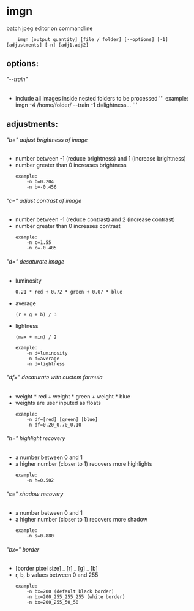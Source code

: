 # imgn
batch jpeg editor on commandline

        imgn [output quantity] [file / folder] [--options] [-1] [adjustments] [-n] [adj1,adj2]

## options:

###### "--train"
- include all images inside nested folders to be processed
    '''
    example:
        imgn -4 /home/folder/ --train -1 d=lightness...
    '''

## adjustments:

###### "b=" adjust brightness of image
- number between -1 (reduce brightness) and 1 (increase brightness)
- number greater than 0 increases brightness
    ```
    example:
        -n b=0.204
        -n b=-0.456
    ```

###### "c=" adjust contrast of image
- number between -1 (reduce contrast) and 2 (increase contrast)
- number greater than 0 increases contrast
    ```
    example:
        -n c=1.55
        -n c=-0.405
    ```
###### "d=" desaturate image
- luminosity
    ```
    0.21 * red + 0.72 * green + 0.07 * blue
    ```
- average
    ```
    (r + g + b) / 3
    ```
- lightness
    ```
    (max + min) / 2
    ```
    ```
    example:
        -n d=luminosity
        -n d=average
        -n d=lightness
    ```

###### "df=" desaturate with custom formula
- weight * red + weight * green + weight * blue
- weights are user inputed as floats
    ```
    example:
        -n df=[red]_[green]_[blue]
        -n df=0.20_0.70_0.10
    ```

###### "h=" highlight recovery
- a number between 0 and 1
- a higher number (closer to 1) recovers more highlights
    ```
    example:
        -n h=0.502
    ```

###### "s=" shadow recovery
- a number between 0 and 1
- a higher number (closer to 1) recovers more shadow
    ```
    example:
        -n s=0.880
    ```

###### "bx=" border
- [border pixel size] _ [r] _ [g] _ [b]
- r, b, b values between 0 and 255
    ```
    example:
        -n bx=200 (default black border)
        -n bx=200_255_255_255 (white border)
        -n bx=200_255_50_50     
    ```